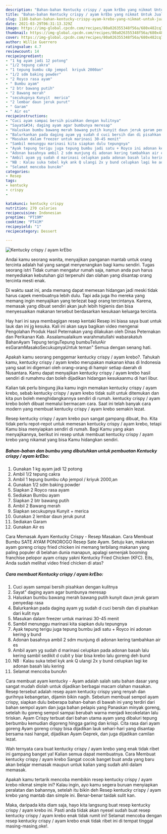 ```yaml
---
description: "Bahan-bahan Kentucky crispy / ayam krEbo yang nikmat Untuk Jualan"
title: "Bahan-bahan Kentucky crispy / ayam krEbo yang nikmat Untuk Jualan"
slug: 1188-bahan-bahan-kentucky-crispy-ayam-krebo-yang-nikmat-untuk-jualan
date: 2021-03-29T06:31:13.329Z
image: https://img-global.cpcdn.com/recipes/80a026355348f56a/680x482cq70/kentucky-crispy-ayam-krebo-foto-resep-utama.jpg
thumbnail: https://img-global.cpcdn.com/recipes/80a026355348f56a/680x482cq70/kentucky-crispy-ayam-krebo-foto-resep-utama.jpg
cover: https://img-global.cpcdn.com/recipes/80a026355348f56a/680x482cq70/kentucky-crispy-ayam-krebo-foto-resep-utama.jpg
author: Willie Guerrero
ratingvalue: 4.7
reviewcount: 14
recipeingredient:
- "1 kg ayam jadi 12 potong"
- "1/2 tepung cakra"
- "1 tepung bumbu cAp jempol  kriyuk 2000an"
- "1/2 sdm baking powder"
- "2 Royco rasa ayam"
- " Bumbu ayam"
- "2 btr bawang putih"
- "2 Bawang merah"
- "secukupnya Kunyit  merica"
- "2 lembar daun jeruk purut"
- " Garam"
- " Air es"
recipeinstructions:
- "Cuci ayam sampai bersih pisahkan dengan kulitnya"
- "Sayat&#34; daging ayam agar bumbunya meresap"
- "Haluskan bumbu bawang merah bawang putih kunyit daun jeruk garam penyedap rasa"
- "Balurkankan pada daging ayam yg sudah d cuci bersih dan di pisahkan dari kulit nya"
- "Masukan dalam freezer untuk marinasi 30-45 menit"
- "Sambil menunggu marinasi kita siapkan dulu tepungnya"
- "Ayak tepung terigu juga tepung bumbu jadi satu + Royco ini adonan kering y bund"
- "Adonan basahnya ambil 2 sdm munjung di adonan kering tambahkan air es"
- "Ambil ayam yg sudah d marinasi celupkan pada adonan basah lalu kering sambil sedikit d cubit y biar bisa krebo lalu goreng deh bund"
- "NB : Kalau suka tebel kyk ank Q ulangi 2x y bund celupkan lagi ke adonan basah lalu kering"
- "Selamat mencoba buncAn"
categories:
- Resep
tags:
- kentucky
- crispy
- 

katakunci: kentucky crispy  
nutrition: 270 calories
recipecuisine: Indonesian
preptime: "PT19M"
cooktime: "PT41M"
recipeyield: "1"
recipecategory: Dessert

---
```



![Kentucky crispy / ayam krEbo](https://img-global.cpcdn.com/recipes/80a026355348f56a/680x482cq70/kentucky-crispy-ayam-krebo-foto-resep-utama.jpg)

Andai kamu seorang wanita, menyajikan panganan mantab untuk orang tercinta adalah hal yang sangat menyenangkan bagi kamu sendiri. Tugas seorang istri Tidak cuman mengatur rumah saja, namun anda pun harus menyediakan kebutuhan gizi terpenuhi dan olahan yang disantap orang tercinta mesti enak.

Di waktu  saat ini, anda memang dapat memesan hidangan jadi meski tidak harus capek membuatnya lebih dulu. Tapi ada juga lho mereka yang memang ingin menyajikan yang terlezat bagi orang tercintanya. Karena, memasak yang dibuat sendiri akan jauh lebih higienis dan bisa menyesuaikan makanan tersebut berdasarkan kesukaan keluarga tercinta. 

Hay hari ini saya membagigan resep kentaki Resep ini biasa saya buat untuk lauk dan ini jg kesuka. Kali ini akan saya bagikan video mengenai Pengolahan Produk Hasil Peternakan yang dilakukan oleh Dinas Peternakan dan Perikanan Kab. Assalamualaikum warahmatullahi wabarakatuh BahanAyam Tepung teriguTepung bumbuTelurAir esGaramMasakoSecukupnyaUntuk teman&#34; Semua dengan senang hati.

Apakah kamu seorang penggemar kentucky crispy / ayam krebo?. Tahukah kamu, kentucky crispy / ayam krebo merupakan makanan khas di Indonesia yang saat ini digemari oleh orang-orang di hampir setiap daerah di Nusantara. Kamu dapat menyajikan kentucky crispy / ayam krebo hasil sendiri di rumahmu dan boleh dijadikan hidangan kesukaanmu di hari libur.

Kalian tak perlu bingung jika kamu ingin memakan kentucky crispy / ayam krebo, sebab kentucky crispy / ayam krebo tidak sulit untuk ditemukan dan kita pun boleh menghidangkannya sendiri di rumah. kentucky crispy / ayam krebo boleh dibuat memalui bermacam cara. Saat ini telah banyak cara modern yang membuat kentucky crispy / ayam krebo semakin lezat.

Resep kentucky crispy / ayam krebo pun sangat gampang dibuat, lho. Kita tidak perlu repot-repot untuk memesan kentucky crispy / ayam krebo, tetapi Kamu bisa menyiapkan sendiri di rumah. Bagi Kamu yang akan menyajikannya, berikut ini resep untuk membuat kentucky crispy / ayam krebo yang nikamat yang bisa Kamu hidangkan sendiri.

<!--inarticleads1-->

##### Bahan-bahan dan bumbu yang dibutuhkan untuk pembuatan Kentucky crispy / ayam krEbo:

1. Gunakan 1 kg ayam jadi 12 potong
1. Ambil 1/2 tepung cakra
1. Ambil 1 tepung bumbu cAp jempol / kriyuk 2000,an
1. Gunakan 1/2 sdm baking powder
1. Siapkan 2 Royco rasa ayam
1. Sediakan  Bumbu ayam
1. Siapkan 2 btr bawang putih
1. Ambil 2 Bawang merah
1. Siapkan secukupnya Kunyit + merica
1. Gunakan 2 lembar daun jeruk purut
1. Sediakan  Garam
1. Gunakan  Air es


Cara Memasak Ayam Kentucky Crispy - Resep Masakan. Cara Membuat Bumbu SATE AYAM PONOROGO Resep Sate Ayam. Setuju kan, makanan ayam goreng crispy fried chicken ini memang terbilang makanan yang paling populer di belahan dunia manapun, apalagi semenjak booming franchise pelopor ayam crispy yakni Kentucky Fried Chicken (KFC). Eits, Anda sudah melihat video fried chicken di atas? 

<!--inarticleads2-->

##### Cara membuat Kentucky crispy / ayam krEbo:

1. Cuci ayam sampai bersih pisahkan dengan kulitnya
1. Sayat&#34; daging ayam agar bumbunya meresap
1. Haluskan bumbu bawang merah bawang putih kunyit daun jeruk garam penyedap rasa
1. Balurkankan pada daging ayam yg sudah d cuci bersih dan di pisahkan dari kulit nya
1. Masukan dalam freezer untuk marinasi 30-45 menit
1. Sambil menunggu marinasi kita siapkan dulu tepungnya
1. Ayak tepung terigu juga tepung bumbu jadi satu + Royco ini adonan kering y bund
1. Adonan basahnya ambil 2 sdm munjung di adonan kering tambahkan air es
1. Ambil ayam yg sudah d marinasi celupkan pada adonan basah lalu kering sambil sedikit d cubit y biar bisa krebo lalu goreng deh bund
1. NB : Kalau suka tebel kyk ank Q ulangi 2x y bund celupkan lagi ke adonan basah lalu kering
1. Selamat mencoba buncAn


Cara membuat ayam kentucky - Ayam adalah salah satu bahan dasar yang sangat mudah diolah untuk dijadikan berbagai macam olahan masakan. Resep tersebut adalah resep ayam kentucky crispy yang renyah dan gurihnya kebangetan, dijamin bikin nagih. Sebelum membuat sempol ayam crispy, siapkan dulu beberapa bahan-bahan di bawah ini yang terdiri dari bahan sempol ayam dan juga bahan pelapis yang Panaskan minyak goreng, setelah itu goreng sempol sampai berubah warna menjadi kecokelatan lalu tiriskan. Ayam Crispy terbuat dari bahan utama ayam yang dibaluri tepung berbumbu kemudian digoreng hingga garing dan krispi. Cita rasa dari ayam goreng Ayam goreng crispy bisa dijadikan lauk sehari-hari yang disantap bersama nasi hangat, dijadikan Ayam Geprek, dan juga dijadikan camilan lezat. 

Wah ternyata cara buat kentucky crispy / ayam krebo yang enak tidak ribet ini gampang banget ya! Kalian semua dapat membuatnya. Cara Membuat kentucky crispy / ayam krebo Sangat cocok banget buat anda yang baru akan belajar memasak maupun untuk kalian yang sudah ahli dalam memasak.

Apakah kamu tertarik mencoba membikin resep kentucky crispy / ayam krebo nikmat simple ini? Kalau ingin, ayo kamu segera buruan menyiapkan peralatan dan bahannya, setelah itu bikin deh Resep kentucky crispy / ayam krebo yang mantab dan simple ini. Benar-benar taidak sulit kan. 

Maka, daripada kita diam saja, hayo kita langsung buat resep kentucky crispy / ayam krebo ini. Pasti anda tiidak akan nyesel sudah buat resep kentucky crispy / ayam krebo enak tidak rumit ini! Selamat mencoba dengan resep kentucky crispy / ayam krebo enak tidak ribet ini di tempat tinggal masing-masing,oke!.

